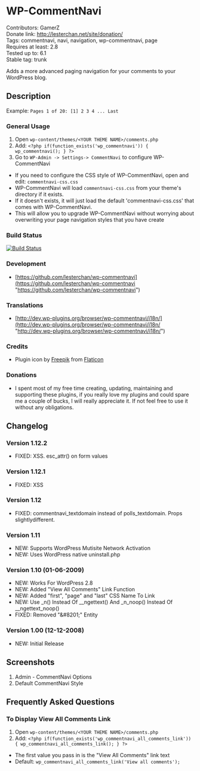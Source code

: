 # WP-CommentNavi
Contributors: GamerZ  
Donate link: http://lesterchan.net/site/donation/  
Tags: commentnavi, navi, navigation, wp-commentnavi, page  
Requires at least: 2.8  
Tested up to: 6.1  
Stable tag: trunk  

Adds a more advanced paging navigation for your comments to your WordPress blog.

## Description
Example: `Pages 1 of 20: [1] 2 3 4 ... Last`

### General Usage
1. Open `wp-content/themes/<YOUR THEME NAME>/comments.php`
2. Add: `<?php if(function_exists('wp_commentnavi')) { wp_commentnavi(); } ?>`
3. Go to `WP-Admin -> Settings-> CommentNavi` to configure WP-CommentNavi

* If you need to configure the CSS style of WP-CommentNavi, open and edit: `commentnavi-css.css`
* WP-CommentNavi will load `commentnavi-css.css` from your theme's directory if it exists.
* If it doesn't exists, it will just load the default 'commentnavi-css.css' that comes with WP-CommentNavi.
* This will allow you to upgrade WP-CommentNavi without worrying about overwriting your page navigation styles that you have create

### Build Status
[![Build Status](https://travis-ci.org/lesterchan/wp-commentnavi.svg?branch=master)](https://travis-ci.org/lesterchan/wp-commentnavi)

### Development
* [https://github.com/lesterchan/wp-commentnavi](https://github.com/lesterchan/wp-commentnavi "https://github.com/lesterchan/wp-commentnavi")

### Translations
* [http://dev.wp-plugins.org/browser/wp-commentnavi/i18n/](http://dev.wp-plugins.org/browser/wp-commentnavi/i18n/ "http://dev.wp-plugins.org/browser/wp-commentnavi/i18n/")

### Credits
* Plugin icon by [Freepik](http://www.freepik.com) from [Flaticon](http://www.flaticon.com)

### Donations
* I spent most of my free time creating, updating, maintaining and supporting these plugins, if you really love my plugins and could spare me a couple of bucks, I will really appreciate it. If not feel free to use it without any obligations.

## Changelog
### Version 1.12.2
* FIXED: XSS. esc_attr() on form values

### Version 1.12.1
* FIXED: XSS

### Version 1.12
* FIXED: commentnavi_textdomain instead of polls_textdomain. Props slightlydifferent.

### Version 1.11
* NEW: Supports WordPress Mutisite Network Activation
* NEW: Uses WordPress native uninstall.php

### Version 1.10 (01-06-2009)
* NEW: Works For WordPress 2.8
* NEW: Added "View All Comments" Link Function
* NEW: Added "first", "page" and "last" CSS Name To Link
* NEW: Use _n() Instead Of __ngettext() And _n_noop() Instead Of __ngettext_noop()
* FIXED: Removed "&amp;#8201;" Entity

### Version 1.00 (12-12-2008)
* NEW: Initial Release

## Screenshots

1. Admin - CommentNavi Options
2. Default CommentNavi Style

## Frequently Asked Questions

### To Display View All Comments Link
1. Open `wp-content/themes/<YOUR THEME NAME>/comments.php`
2. Add:
`<?php if(function_exists('wp_commentnavi_all_comments_link')) { wp_commentnavi_all_comments_link(); } ?>`
* The first value you pass in is the "View All Comments" link text
* Default: `wp_commentnavi_all_comments_link('View all comments');`
